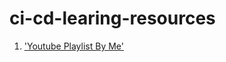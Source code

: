 # ci-cd-learing-resources
1. ['Youtube Playlist By Me'](https://www.youtube.com/playlist?list=PLpIbMOwId_Uw13vAvc8Zl42PB_IgCCRwv)
